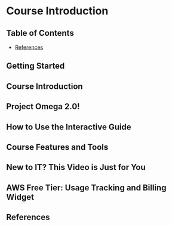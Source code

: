 # Course Introduction


## Table of Contents
<!-- START doctoc generated TOC please keep comment here to allow auto update -->
<!-- DON'T EDIT THIS SECTION, INSTEAD RE-RUN doctoc TO UPDATE -->


- [References](#references)

<!-- END doctoc generated TOC please keep comment here to allow auto update -->


## Getting Started


## Course Introduction


## Project Omega 2.0!


## How to Use the Interactive Guide


## Course Features and Tools


## New to IT? This Video is Just for You


## AWS Free Tier: Usage Tracking and Billing Widget


## References
